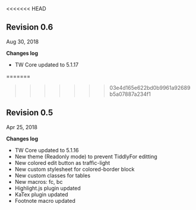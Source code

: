 <<<<<<< HEAD
## Revision 0.6
Aug 30, 2018

**Changes log**

* TW Core updated to 5.1.17

=======
>>>>>>> 03e4d165e622bd0b9961a92689b5a07887a234f1
## Revision 0.5
Apr 25, 2018

**Changes log**

* TW Core updated to 5.1.16
* New theme (Readonly mode) to prevent TiddlyFor editting
* New colored edit button as traffic-light
* New custom stylesheet for colored-border block
* New custom classes for tables
* New macros: fc, bc 
* Highlight.js plugin updated
* KaTex plugin updated
* Footnote macro updated
